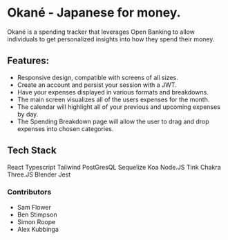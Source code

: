 # Okané - Japanese for money.

Okané is a spending tracker that leverages Open Banking to allow individuals to get personalized insights into how they spend their money.

## Features:
- Responsive design, compatible with screens of all sizes.
- Create an account and persist your session with a JWT. 
- Have your expenses displayed in various formats and breakdowns. 
- The main screen visualizes all of the users expenses for the month. 
- The calendar will highlight all of your previous and upcoming expenses by day. 
- The Spending Breakdown page will allow the user to drag and drop expenses into chosen categories. 

## Tech Stack
React
Typescript
Tailwind
PostGresQL
Sequelize
Koa
Node.JS
Tink
Chakra
Three.JS
Blender
Jest

### Contributors  
- Sam Flower
- Ben Stimpson
- Simon Roope
- Alex Kubbinga
